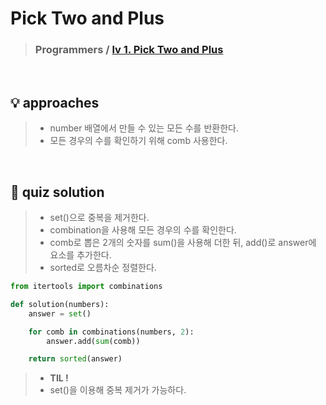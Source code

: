 # Pick Two and Plus

> ### Programmers / <a href = https://school.programmers.co.kr/learn/courses/30/lessons/68644>lv 1. Pick Two and Plus </a>

<br>

## 💡 approaches
>  - number 배열에서 만들 수 있는 모든 수를 반환한다.
>  - 모든 경우의 수를 확인하기 위해 comb 사용한다.  

<br>

## 🔑 quiz solution

>  - set()으로 중복을 제거한다. 
>  - combination을 사용해 모든 경우의 수를 확인한다. 
>  - comb로 뽑은 2개의 숫자를 sum()을 사용해 더한 뒤, add()로 answer에 요소를 추가한다. 
>  - sorted로 오름차순 정렬한다. 

```py
from itertools import combinations

def solution(numbers):
    answer = set() 

    for comb in combinations(numbers, 2): 
        answer.add(sum(comb))

    return sorted(answer) 
```

>  - <strong> TIL ! </strong>
>  - set()을 이용해 중복 제거가 가능하다.  